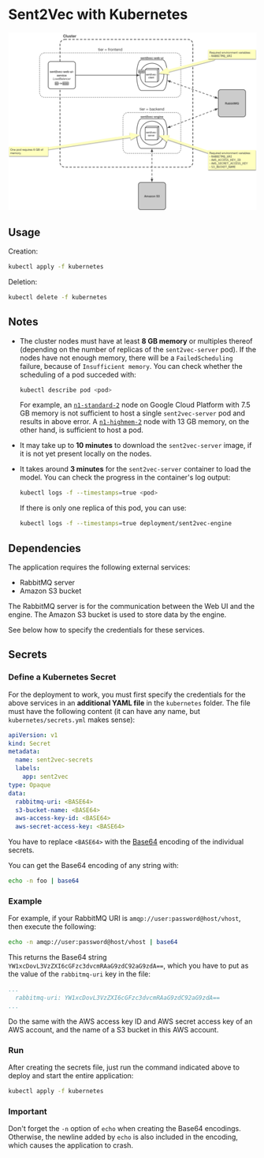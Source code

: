 # Sent2Vec with Kubernetes

![](arch.png)

## Usage

Creation:

~~~bash
kubectl apply -f kubernetes
~~~

Deletion:

~~~bash
kubectl delete -f kubernetes
~~~

## Notes

- The cluster nodes must have at least **8 GB memory** or multiples thereof (depending on the number of replicas of the `sent2vec-server` pod). If the nodes have not enough memory, there will be a `FailedScheduling` failure, because of `Insufficient memory`. You can check whether the scheduling of a pod succeded with:

    ~~~bash
    kubectl describe pod <pod>
    ~~~

    For example, an [`n1-standard-2`](https://cloud.google.com/compute/docs/machine-types#standard_machine_types) node on Google Cloud Platform with 7.5 GB memory is not sufficient to host a single `sent2vec-server` pod and results in above error. A [`n1-highmem-2`](https://cloud.google.com/compute/docs/machine-types#highmem) node with 13 GB memory, on the other hand, is sufficient to host a pod.

- It may take up to **10 minutes** to download the `sent2vec-server` image, if it is not yet present locally on the nodes. 
- It takes around **3 minutes** for the `sent2vec-server` container to load the model. You can check the progress in the container's log output:

    ~~~bash
    kubectl logs -f --timestamps=true <pod>
    ~~~

    If there is only one replica of this pod, you can use:

    ~~~bash
    kubectl logs -f --timestamps=true deployment/sent2vec-engine
    ~~~

## Dependencies

The application requires the following external services:

- RabbitMQ server
- Amazon S3 bucket

The RabbitMQ server is for the communication between the Web UI and the engine. The Amazon S3 bucket is used to store data by the engine.

See below how to specify the credentials for these services.

## Secrets

### Define a Kubernetes Secret

For the deployment to work, you must first specify the credentials for the above services in an **additional YAML file** in the `kubernetes` folder. The file must have the following content (it can have any name, but `kubernetes/secrets.yml` makes sense):

~~~yaml
apiVersion: v1
kind: Secret
metadata:
  name: sent2vec-secrets
  labels:
    app: sent2vec
type: Opaque
data:
  rabbitmq-uri: <BASE64>
  s3-bucket-name: <BASE64>
  aws-access-key-id: <BASE64>
  aws-secret-access-key: <BASE64>
~~~

You have to replace `<BASE64>` with the [Base64](https://en.wikipedia.org/wiki/Base64) encoding of the individual secrets.

You can get the Base64 encoding of any string with:

~~~bash
echo -n foo | base64
~~~

### Example

For example, if your RabbitMQ URI is `amqp://user:password@host/vhost`, then execute the following:

~~~bash
echo -n amqp://user:password@host/vhost | base64
~~~

This returns the Base64 string `YW1xcDovL3VzZXI6cGFzc3dvcmRAaG9zdC92aG9zdA==`, which you have to put as the value of the `rabbitmq-uri` key in the file:

~~~yaml
...
  rabbitmq-uri: YW1xcDovL3VzZXI6cGFzc3dvcmRAaG9zdC92aG9zdA==
...
~~~

Do the same with the AWS access key ID and AWS secret access key of an AWS account, and the name of a S3 bucket in this AWS account.

### Run

After creating the secrets file, just run the command indicated above to deploy and start the entire application:

~~~bash
kubectl apply -f kubernetes
~~~

### Important

Don't forget the `-n` option of `echo` when creating the Base64 encodings. Otherwise, the newline added by `echo` is also included in the encoding, which causes the application to crash.
